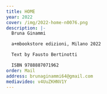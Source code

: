 ```yaml
---
title: HOME
year: 2022
cover: /img/2022-home-n0076.png
description: |-
  Bruna Ginammi

  a+mbookstore edizioni, Milano 2022

  Text by Fausto Bertinotti

  ISBN 9788887071962
order: Mail
address: brunaginammi64@gmail.com
mediavideo: v4UuZKHNV1Y
---
```

